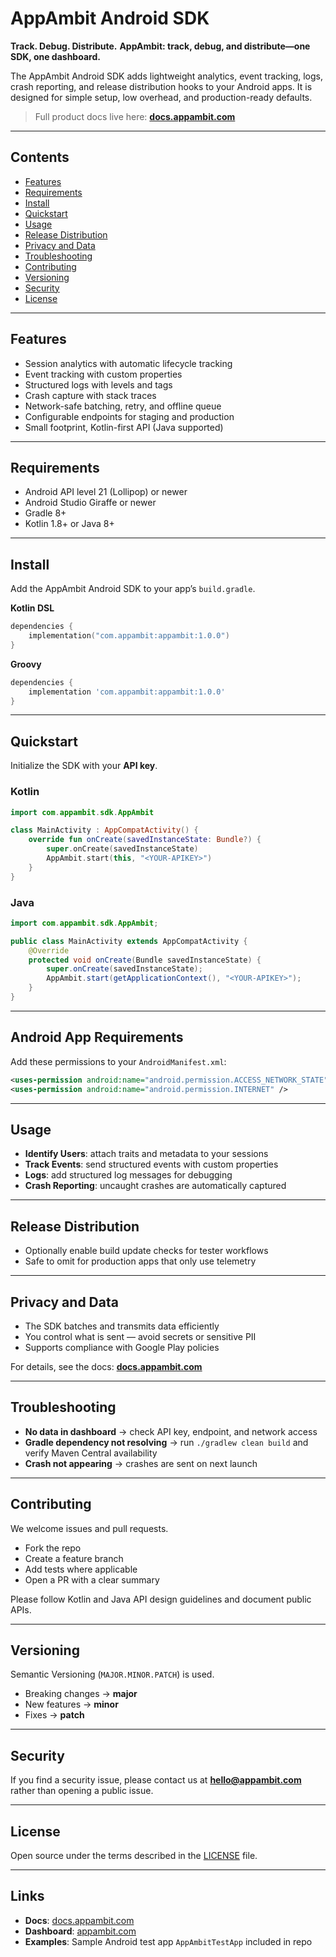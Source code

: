 # AppAmbit Android SDK

**Track. Debug. Distribute.**
**AppAmbit: track, debug, and distribute—one SDK, one dashboard.**

The AppAmbit Android SDK adds lightweight analytics, event tracking, logs, crash reporting, and release distribution hooks to your Android apps. It is designed for simple setup, low overhead, and production-ready defaults.

> Full product docs live here: **[docs.appambit.com](https://docs.appambit.com)**

---

## Contents

* [Features](#features)
* [Requirements](#requirements)
* [Install](#install)
* [Quickstart](#quickstart)
* [Usage](#usage)
* [Release Distribution](#release-distribution)
* [Privacy and Data](#privacy-and-data)
* [Troubleshooting](#troubleshooting)
* [Contributing](#contributing)
* [Versioning](#versioning)
* [Security](#security)
* [License](#license)

---

## Features

* Session analytics with automatic lifecycle tracking
* Event tracking with custom properties
* Structured logs with levels and tags
* Crash capture with stack traces
* Network-safe batching, retry, and offline queue
* Configurable endpoints for staging and production
* Small footprint, Kotlin-first API (Java supported)

---

## Requirements

* Android API level 21 (Lollipop) or newer
* Android Studio Giraffe or newer
* Gradle 8+
* Kotlin 1.8+ or Java 8+

---


## Install

Add the AppAmbit Android SDK to your app’s `build.gradle`.

**Kotlin DSL**

```kotlin
dependencies {
    implementation("com.appambit:appambit:1.0.0")
}
```

**Groovy**

```gradle
dependencies {
    implementation 'com.appambit:appambit:1.0.0'
}
```

---

## Quickstart

Initialize the SDK with your **API key**.

### Kotlin

```kotlin
import com.appambit.sdk.AppAmbit

class MainActivity : AppCompatActivity() {
    override fun onCreate(savedInstanceState: Bundle?) {
        super.onCreate(savedInstanceState)
        AppAmbit.start(this, "<YOUR-APIKEY>")
    }
}
```

### Java

```java
import com.appambit.sdk.AppAmbit;

public class MainActivity extends AppCompatActivity {
    @Override
    protected void onCreate(Bundle savedInstanceState) {
        super.onCreate(savedInstanceState);
        AppAmbit.start(getApplicationContext(), "<YOUR-APIKEY>");
    }
}
```

---

## Android App Requirements

Add these permissions to your `AndroidManifest.xml`:

```xml
<uses-permission android:name="android.permission.ACCESS_NETWORK_STATE" />
<uses-permission android:name="android.permission.INTERNET" />
```

---

## Usage

* **Identify Users**: attach traits and metadata to your sessions
* **Track Events**: send structured events with custom properties
* **Logs**: add structured log messages for debugging
* **Crash Reporting**: uncaught crashes are automatically captured

---

## Release Distribution

* Optionally enable build update checks for tester workflows
* Safe to omit for production apps that only use telemetry

---

## Privacy and Data

* The SDK batches and transmits data efficiently
* You control what is sent — avoid secrets or sensitive PII
* Supports compliance with Google Play policies

For details, see the docs: **[docs.appambit.com](https://docs.appambit.com)**

---

## Troubleshooting

* **No data in dashboard** → check API key, endpoint, and network access
* **Gradle dependency not resolving** → run `./gradlew clean build` and verify Maven Central availability
* **Crash not appearing** → crashes are sent on next launch

---

## Contributing

We welcome issues and pull requests.

* Fork the repo
* Create a feature branch
* Add tests where applicable
* Open a PR with a clear summary

Please follow Kotlin and Java API design guidelines and document public APIs.

---

## Versioning

Semantic Versioning (`MAJOR.MINOR.PATCH`) is used.

* Breaking changes → **major**
* New features → **minor**
* Fixes → **patch**

---

## Security

If you find a security issue, please contact us at **[hello@appambit.com](mailto:hello@appambit.com)** rather than opening a public issue.

---

## License

Open source under the terms described in the [LICENSE](./LICENSE) file.

---

## Links

* **Docs**: [docs.appambit.com](https://docs.appambit.com)
* **Dashboard**: [appambit.com](https://appambit.com)
* **Examples**: Sample Android test app `AppAmbitTestApp` included in repo

